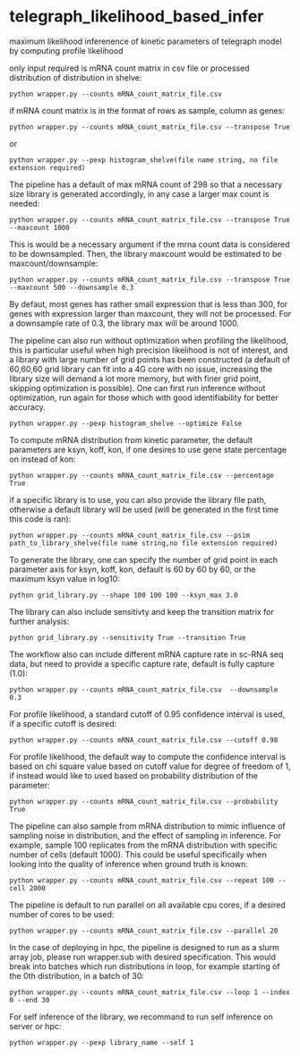 # telegraph_likelihood_based_infer
 maximum likelihood inferenence of kinetic parameters of telegraph model by computing profile likelihood

 only input required is mRNA count matrix in csv file or processed distribution of distribution in shelve:
 ```
 python wrapper.py --counts mRNA_count_matrix_file.csv
 ```
 if mRNA count matrix is in the format of rows as sample, column as genes:
 ```
 python wrapper.py --counts mRNA_count_matrix_file.csv --transpose True
 ```
  or 
 ```
 python wrapper.py --pexp histogram_shelve(file name string, no file extension required)
 ```
 The pipeline has a default of max mRNA count of 298 so that a necessary size library is generated accordingly, in any case a larger max count is needed:
 ```
 python wrapper.py --counts mRNA_count_matrix_file.csv --transpose True --maxcount 1000
 ```
 This is would be a necessary argument if the mrna count data is considered to be downsampled. Then, the library maxcount would be estimated to be maxcount/downsample:
 ```
 python wrapper.py --counts mRNA_count_matrix_file.csv --transpose True --maxcount 500 --downsample 0.3
 ```
 By defaut, most genes has rather small expression that is less than 300, for genes with expression larger than maxcount, they will not be processed. For a downsample rate 
 of 0.3, the library max will be around 1000. 

 The pipeline can also run without optimization when profiling the likelihood, this is particular useful when high precision likelihood is not of interest, and a library 
 with large number of grid points has been constructed (a default of 60,60,60 grid library can fit into a 4G core with no issue, increasing the library size will demand 
 a lot more memory, but with finer grid point, skipping optimization is possible). One can first run inference without optimization, run again for those which with good 
 identifiability for better accuracy.
 ```
 python wrapper.py --pexp histogram_shelve --optimize False
 ```

 To compute mRNA distribution from kinetic parameter, the default parameters are ksyn, koff, kon, if one desires to use gene state percentage on instead of kon:
 ```
 python wrapper.py --counts mRNA_count_matrix_file.csv --percentage True
 ```
 if a specific library is to use, you can also provide the library file path, otherwise a default library will be used (will be generated in the first time this code is ran):
 ```
 python wrapper.py --counts mRNA_count_matrix_file.csv --psim path_to_library_shelve(file name string,no file extension required)
 ```
 To generate the library, one can specify the number of grid point in each parameter axis for ksyn, koff, kon, default is 60 by 60 by 60, or the maximum ksyn value in log10:
 ```
 python grid_library.py --shape 100 100 100 --ksyn_max 3.0
 ```
 The library can also include sensitivty and keep the transition matrix for further analysis:
 ```
 python grid_library.py --sensitivity True --transition True
 ```
 The workflow also can include different mRNA capture rate in sc-RNA seq data, but need to provide a specific capture rate, default is fully capture (1.0):
 ```
 python wrapper.py --counts mRNA_count_matrix_file.csv  --downsample 0.3
 ```
 For profile likelihood, a standard  cutoff of 0.95 confidence interval is used, if a specific cutoff is desired:
 ```
 python wrapper.py --counts mRNA_count_matrix_file.csv --cutoff 0.98
 ```
 For profile likelihood, the default way to compute the confidence interval is based on chi square value based on cutoff value for degree of freedom of 1, if instead would 
 like to used based on probability distribution of the parameter:
 ```
 python wrapper.py --counts mRNA_count_matrix_file.csv --probability True
 ```
 The pipeline can also sample from mRNA distribution to mimic influence of sampling noise in distribution, and the effect of sampling in inference. For example, sample 100 
 replicates from the mRNA distribution with specific number of cells (default 1000). This could be useful specifically when looking into the quality of inference when 
 ground truth is known:
 ```
 python wrapper.py --counts mRNA_count_matrix_file.csv --repeat 100 --cell 2000
 ```
 The pipeline is default to run parallel on all available cpu cores, if a desired number of cores to be used:
 ```
 python wrapper.py --counts mRNA_count_matrix_file.csv --parallel 20
 ```
 In the case of deploying in hpc, the pipeline is designed to run as a slurm array job, please run wrapper.sub with desired specification. This would break into batches 
 which run distributions in loop, for example starting of the 0th distribution, in a batch of 30:
 ```
 python wrapper.py --counts mRNA_count_matrix_file.csv --loop 1 --index 0 --end 30
 ```
 For self inference of the library, we recommand to run self inference on server or hpc:
 ```
 python wrapper.py --pexp library_name --self 1
 ```

 
